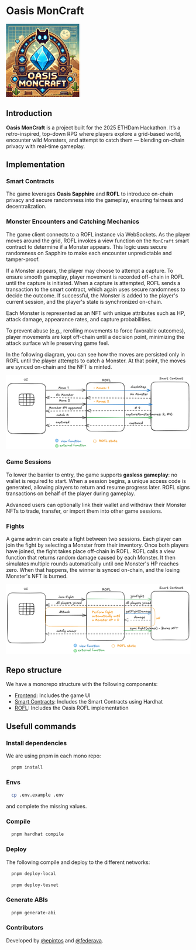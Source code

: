 # Oasis MonCraft

<img src="./images/logo.webp" alt="Logo" width="200"/>

## Introduction

**Oasis MonCraft** is a project built for the 2025 ETHDam Hackathon. It’s a retro-inspired, top-down RPG where players explore a grid-based world, encounter wild Monsters, and attempt to catch them — blending on-chain privacy with real-time gameplay.

## Implementation

### Smart Contracts

The game leverages **Oasis Sapphire** and **ROFL** to introduce on-chain privacy and secure randomness into the gameplay, ensuring fairness and decentralization.

### Monster Encounters and Catching Mechanics

The game client connects to a ROFL instance via WebSockets. As the player moves around the grid, ROFL invokes a view function on the `MonCraft` smart contract to determine if a Monster appears. This logic uses secure randomness on Sapphire to make each encounter unpredictable and tamper-proof.

If a Monster appears, the player may choose to attempt a capture. To ensure smooth gameplay, player movement is recorded off-chain in ROFL until the capture is initiated. When a capture is attempted, ROFL sends a transaction to the smart contract, which again uses secure randomness to decide the outcome. If successful, the Monster is added to the player's current session, and the player's state is synchronized on-chain.

Each Monster is represented as an NFT with unique attributes such as HP, attack damage, appearance rates, and capture probabilities.

To prevent abuse (e.g., rerolling movements to force favorable outcomes), player movements are kept off-chain until a decision point, minimizing the attack surface while preserving game feel.


In the following diagram, you can see how the moves are persisted only in ROFL until the player attempts to catch a Monster. At that point, the moves are synced on-chain and the NFT is minted.

![Moves flow](./images/moves.png)

### Game Sessions

To lower the barrier to entry, the game supports **gasless gameplay**: no wallet is required to start. When a session begins, a unique access code is generated, allowing players to return and resume progress later. ROFL signs transactions on behalf of the player during gameplay.

Advanced users can optionally link their wallet and withdraw their Monster NFTs to trade, transfer, or import them into other game sessions.

### Fights

A game admin can create a fight between two sessions. Each player can join the fight by selecting a Monster from their inventory. Once both players have joined, the fight takes place off-chain in ROFL. ROFL calls a view function that returns random damage caused by each Monster. It then simulates multiple rounds automatically until one Monster's HP reaches zero. When that happens, the winner is synced on-chain, and the losing Monster's NFT is burned.

![Moves flow](./images/fight.png)

## Repo structure

We have a monorepo structure with the following components:

- [Frontend](./frontend): Includes the game UI
- [Smart Contracts](./smart-contracts): Includes the Smart Contracts using Hardhat
- [ROFL](./rofl): Includes the Oasis ROFL implementation

## Usefull commands

### Install dependencies

We are using pnpm in each mono repo:

```bash
  pnpm install
```

### Envs

```bash
  cp .env.example .env
```

and complete the missing values.

### Compile

```bash
  pnpm hardhat compile
```

### Deploy

The following compile and deploy to the different networks:

```bash
  pnpm deploy-local
```

```bash
  pnpm deploy-tesnet
```

### Generate ABIs

```bash
  pnpm generate-abi
```


### Contributors

Developed by [@epintos](https://github.com/epintos) and [@federava](https://github.com/federava).
